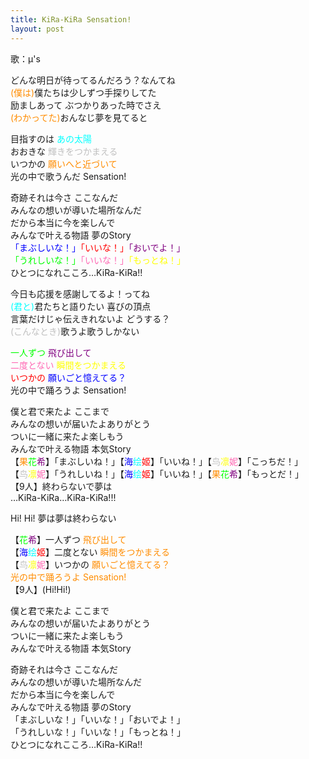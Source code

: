 ```yaml
---
title: KiRa-KiRa Sensation!
layout: post
---
```

歌：μ's

<p>どんな明日が待ってるんだろう？なんてね<br />
<font color="darkorange">(僕は)</font>僕たちは少しずつ手探りしてた<br />
励ましあって ぶつかりあった時でさえ<br />
<font color="darkorange">(わかってた)</font>おんなじ夢を見てると</p>

<p>目指すのは <font color="cyan">あの太陽</font><br />
おおきな <font color="silver">輝きをつかまえる</font><br />
いつかの <font color="darkorange">願いへと近づいて</font><br />
光の中で歌うんだ Sensation!</p>

<p>奇跡それは今さ ここなんだ<br />
みんなの想いが導いた場所なんだ<br />
だから本当に今を楽しんで<br />
みんなで叶える物語 夢のStory<br />
<font color="blue">「まぶしいな！」</font><font color="red">「いいな！」</font><font color="purple">「おいでよ！」</font><br />
<font color="lime">「うれしいな！」</font><font color="hotpink">「いいな！」</font><font color="yellow">「もっとね！」</font><br />
ひとつになれこころ…KiRa-KiRa!!</p>

<p>今日も応援を感謝してるよ！ってね<br />
<font color="cyan">(君と)</font>君たちと語りたい 喜びの頂点<br />
言葉だけじゃ伝えきれないよ どうする？<br />
<font color="silver">(こんなとき)</font>歌うよ歌うしかない</p>

<p><font color="lime">一人ずつ</font> <font color="purple">飛び出して</font><br />
<font color="hotpink">二度とない</font> <font color="yellow">瞬間をつかまえる</font><br />
<font color="red">いつかの</font> <font color="blue">願いごと憶えてる？</font><br />
光の中で踊ろうよ Sensation!</p>

<p>僕と君で来たよ ここまで<br />
みんなの想いが届いたよありがとう<br />
ついに一緒に来たよ楽しもう<br />
みんなで叶える物語 本気Story<br />
【<font color="darkorange">果</font><font color="lime">花</font><font color="purple">希</font>】「まぶしいね！」【<font color="blue">海</font><font color="cyan">绘</font><font color="red">姬</font>】「いいね！」【<font color="silver">鸟</font><font color="yellow">凛</font><font color="hotpink">妮</font>】「こっちだ！」<br />
【<font color="silver">鸟</font><font color="yellow">凛</font><font color="hotpink">妮</font>】「うれしいね！」【<font color="blue">海</font><font color="cyan">绘</font><font color="red">姬</font>】「いいね！」【<font color="darkorange">果</font><font color="lime">花</font><font color="purple">希</font>】「もっとだ！」<br />
【9人】終わらないで夢は<br />
…KiRa-KiRa…KiRa-KiRa!!!</p>

<p>Hi! Hi! 夢は夢は終わらない</p>

<p>【<font color="lime">花</font><font color="purple">希</font>】一人ずつ <font color="darkorange">飛び出して</font><br />
【<font color="blue">海</font><font color="cyan">绘</font><font color="red">姬</font>】二度とない <font color="darkorange">瞬間をつかまえる</font><br />
【<font color="silver">鸟</font><font color="yellow">凛</font><font color="hotpink">妮</font>】いつかの <font color="darkorange">願いごと憶えてる？</font><br />
<font color="darkorange">光の中で踊ろうよ Sensation!</font><br />
【9人】(Hi!Hi!)</p>

<p>僕と君で来たよ ここまで<br />
みんなの想いが届いたよありがとう<br />
ついに一緒に来たよ楽しもう<br />
みんなで叶える物語 本気Story</p>

<p>奇跡それは今さ ここなんだ<br />
みんなの想いが導いた場所なんだ<br />
だから本当に今を楽しんで<br />
みんなで叶える物語 夢のStory<br />
「まぶしいな！」「いいな！」「おいでよ！」<br />
「うれしいな！」「いいな！」「もっとね！」<br />
ひとつになれこころ…KiRa-KiRa!!</p>